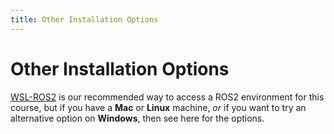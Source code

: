 ```yaml
---
title: Other Installation Options
---
```


# Other Installation Options

[WSL-ROS2](../wsl-ros/README.md) is our recommended way to access a ROS2 environment for this course, but if you have a **Mac** or **Linux** machine, *or* if you want to try an alternative option on **Windows**, then see here for the options.
